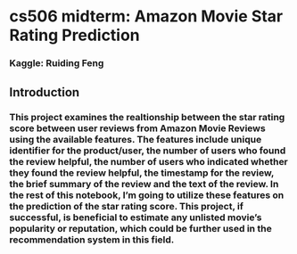 # cs506 midterm: Amazon Movie Star Rating Prediction
### Kaggle: Ruiding Feng 
## Introduction
### This project examines the realtionship between the star rating score between user reviews from Amazon Movie Reviews using the available features. The features include unique identifier for the product/user, the number of users who found the review helpful, the number of users who indicated whether they found the review helpful, the timestamp for the review, the brief summary of the review and the text of the review. In the rest of this notebook, I’m going to utilize these features on the prediction of the star rating score. This project, if successful, is beneficial to estimate any unlisted movie’s popularity or reputation, which could be further used in the recommendation system in this field.
